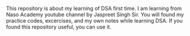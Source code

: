 This repository is about my learning of DSA first time. I am learning from Naso Academy youtube channel by Jaspreet Singh Sir. You will found my practice codes, excercises, and my own notes while learning DSA. If you found this repository useful, you can use it.